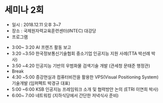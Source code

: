 
# 세미나 2회

* 일시 : 2018.12.11 오후 3~7
* 장소 : 국제원자력교육훈련센터(INTEC) 대강당
* 프로그램 
- 3:00~ 3:20 AI 프렌즈 활동 보고
- 3:20 ~3:50 한국정보통신기술협회 중소기업 인공지능 지원 사례(TTA 박선례 박사)
- 3:50 ~4:20 인공지능 기반의 우범화물 검색기술 개발 (관세청 문태준 행정관)
- Break
- 4:30 ~5:00 증강현실과 컴퓨터비전을 활용한 VPS(Visual Positioning System) 기술개발 (임퍼펙트 박경규 대표)
- 5:00 ~6:00 KSB 인공지능 프레임워크 소개 및 협력방안 논의 (ETRI 이연희 박사)
- 6:00~ 7:00 네트워킹 (지하식당에서 간단한 저녁식사 준비)


